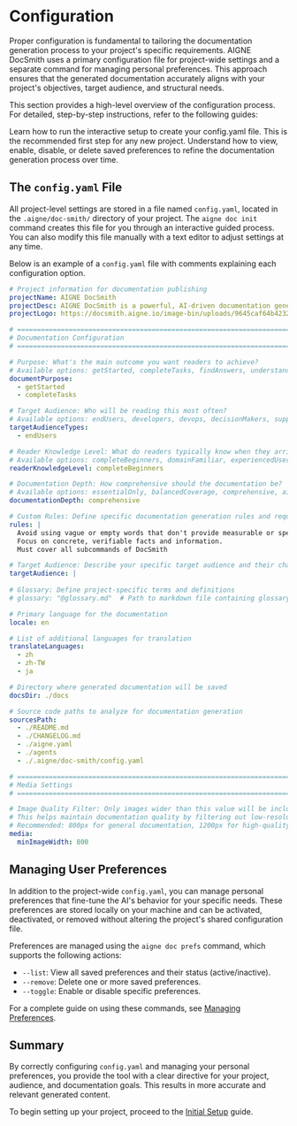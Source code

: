 # Configuration

Proper configuration is fundamental to tailoring the documentation generation process to your project's specific requirements. AIGNE DocSmith uses a primary configuration file for project-wide settings and a separate command for managing personal preferences. This approach ensures that the generated documentation accurately aligns with your project's objectives, target audience, and structural needs.

This section provides a high-level overview of the configuration process. For detailed, step-by-step instructions, refer to the following guides:

<x-cards>
  <x-card data-title="Initial Setup" data-icon="lucide:settings-2" data-href="/configuration/initial-setup">Learn how to run the interactive setup to create your config.yaml file. This is the recommended first step for any new project.</x-card>
  <x-card data-title="Managing Preferences" data-icon="lucide:list-checks" data-href="/configuration/managing-preferences">Understand how to view, enable, disable, or delete saved preferences to refine the documentation generation process over time.</x-card>
</x-cards>

## The `config.yaml` File

All project-level settings are stored in a file named `config.yaml`, located in the `.aigne/doc-smith/` directory of your project. The `aigne doc init` command creates this file for you through an interactive guided process. You can also modify this file manually with a text editor to adjust settings at any time.

Below is an example of a `config.yaml` file with comments explaining each configuration option.

```yaml config.yaml icon=logos:yaml
# Project information for documentation publishing
projectName: AIGNE DocSmith
projectDesc: AIGNE DocSmith is a powerful, AI-driven documentation generation tool built on the AIGNE Framework. It automates the creation of detailed, structured, and multi-language documentation directly from your source code.
projectLogo: https://docsmith.aigne.io/image-bin/uploads/9645caf64b4232699982c4d940b03b90.svg

# =============================================================================
# Documentation Configuration
# =============================================================================

# Purpose: What's the main outcome you want readers to achieve?
# Available options: getStarted, completeTasks, findAnswers, understandSystem, solveProblems, mixedPurpose
documentPurpose:
  - getStarted
  - completeTasks

# Target Audience: Who will be reading this most often?
# Available options: endUsers, developers, devops, decisionMakers, supportTeams, mixedTechnical
targetAudienceTypes:
  - endUsers

# Reader Knowledge Level: What do readers typically know when they arrive?
# Available options: completeBeginners, domainFamiliar, experiencedUsers, emergencyTroubleshooting, exploringEvaluating
readerKnowledgeLevel: completeBeginners

# Documentation Depth: How comprehensive should the documentation be?
# Available options: essentialOnly, balancedCoverage, comprehensive, aiDecide
documentationDepth: comprehensive

# Custom Rules: Define specific documentation generation rules and requirements
rules: |
  Avoid using vague or empty words that don't provide measurable or specific details, such as 'intelligently', 'seamlessly', 'comprehensive', or 'high-quality'. Focus on concrete, verifiable facts and information.
  Focus on concrete, verifiable facts and information.
  Must cover all subcommands of DocSmith

# Target Audience: Describe your specific target audience and their characteristics in detail
targetAudience: |
  
# Glossary: Define project-specific terms and definitions
# glossary: "@glossary.md"  # Path to markdown file containing glossary definitions

# Primary language for the documentation
locale: en

# List of additional languages for translation
translateLanguages:
  - zh
  - zh-TW
  - ja

# Directory where generated documentation will be saved
docsDir: ./docs

# Source code paths to analyze for documentation generation
sourcesPath:
  - ./README.md
  - ./CHANGELOG.md
  - ./aigne.yaml
  - ./agents
  - ./.aigne/doc-smith/config.yaml

# =============================================================================
# Media Settings
# =============================================================================

# Image Quality Filter: Only images wider than this value will be included
# This helps maintain documentation quality by filtering out low-resolution images
# Recommended: 800px for general documentation, 1200px for high-quality documentation
media:
  minImageWidth: 800
```

## Managing User Preferences

In addition to the project-wide `config.yaml`, you can manage personal preferences that fine-tune the AI's behavior for your specific needs. These preferences are stored locally on your machine and can be activated, deactivated, or removed without altering the project's shared configuration file.

Preferences are managed using the `aigne doc prefs` command, which supports the following actions:
*   `--list`: View all saved preferences and their status (active/inactive).
*   `--remove`: Delete one or more saved preferences.
*   `--toggle`: Enable or disable specific preferences.

For a complete guide on using these commands, see [Managing Preferences](./configuration-managing-preferences.md).

## Summary

By correctly configuring `config.yaml` and managing your personal preferences, you provide the tool with a clear directive for your project, audience, and documentation goals. This results in more accurate and relevant generated content.

To begin setting up your project, proceed to the [Initial Setup](./configuration-initial-setup.md) guide.
